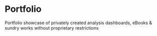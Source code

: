 # Portfolio
Portfolio showcase of privately created analysis dashboards, eBooks & sundry works without proprietary restrictions 
